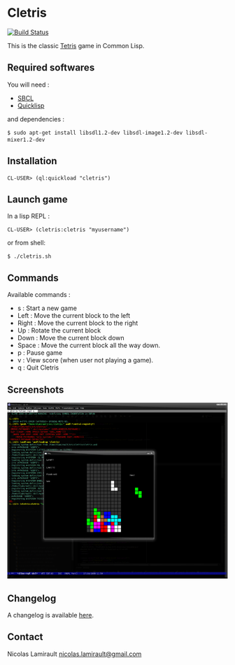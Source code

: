 Cletris
=======

[![Build Status](http://img.shields.io/travis/nlamirault/cletris.svg)](https://travis-ci.org/nlamirault/cletris)

This is the classic [Tetris](http://en.wikipedia.org/wiki/Tetris) game in Common Lisp.

## Required softwares

You will need :

* [SBCL](http://www.sbcl.org)
* [Quicklisp](http://www.quicklisp.org)

and dependencies :

    $ sudo apt-get install libsdl1.2-dev libsdl-image1.2-dev libsdl-mixer1.2-dev

## Installation

    CL-USER> (ql:quickload "cletris")

## Launch game

In a lisp REPL :

    CL-USER> (cletris:cletris "myusername")

or from shell:

    $ ./cletris.sh


## Commands

Available commands :

* s : Start a new game
* Left : Move the current block to the left
* Right : Move the current block to the right
* Up : Rotate the current block
* Down : Move the current block down
* Space : Move the current block all the way down.
* p : Pause game
* v : View score (when user not playing a game).
* q : Quit Cletris


## Screenshots

![0.3](www/cletris-0.3.png)


## Changelog

A changelog is available [here](ChangeLog.md).


## Contact

Nicolas Lamirault <nicolas.lamirault@gmail.com>
